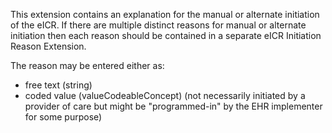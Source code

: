 This extension contains an explanation for the manual or alternate initiation of the eICR. If there are multiple distinct reasons for manual or alternate initiation then each reason should be contained in a separate eICR Initiation Reason Extension. 

The reason may be entered either as:
* free text (string) 
* coded value (valueCodeableConcept) (not necessarily initiated by a provider of care but might be "programmed-in" by the EHR implementer for some purpose)